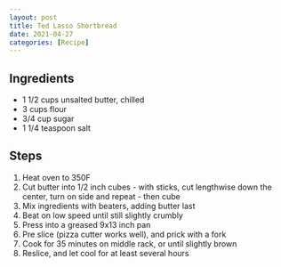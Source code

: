 ```yaml
---
layout: post
title: Ted Lasso Shortbread
date: 2021-04-27
categories: [Recipe]
---
```


## Ingredients

* 1 1/2 cups unsalted butter, chilled
* 3 cups flour
* 3/4 cup sugar
* 1 1/4 teaspoon salt

## Steps

1. Heat oven to 350F
1. Cut butter into 1/2 inch cubes - with sticks, cut lengthwise down the center, turn on side and repeat - then cube
1. Mix ingredients with beaters, adding butter last
1. Beat on low speed until still slightly crumbly
1. Press into a greased 9x13 inch pan
1. Pre slice (pizza cutter works well), and prick with a fork
1. Cook for 35 minutes on middle rack, or until slightly brown
1. Reslice, and let cool for at least several hours
